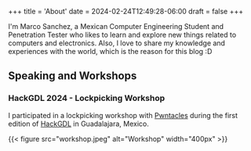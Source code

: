 +++
title = 'About'
date = 2024-02-24T12:49:28-06:00
draft = false
+++

I'm Marco Sanchez, a Mexican Computer Engineering Student and Penetration Tester who likes to learn and explore new things related to computers and electronics. Also, I love to share my knowledge and experiences with the world, which is the reason for this blog :D

## Speaking and Workshops

### HackGDL 2024 - Lockpicking Workshop

I participated in a lockpicking workshop with [Pwntacles](https://x.com/pwntacles/) during the first edition of [HackGDL](https://hackgdl.net/) in Guadalajara, Mexico.

{{< figure src="workshop.jpeg" alt="Workshop" width="400px" >}}